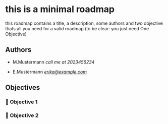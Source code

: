 # this is a minimal roadmap

this roadmap contains a title, a description, some authors and two objective
thats all you need for a valid roadmap (to be clear: you just need One Objective)


## Authors

- M.Mustermann *call me at 2023456234*

- E.Mustermann *erika@example.com*

## Objectives

### 🚀 Objective 1

### 🚀 Objective 2
